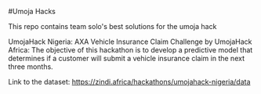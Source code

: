#Umoja Hacks

This repo contains team solo's best solutions for the umoja hack


UmojaHack Nigeria: AXA Vehicle Insurance Claim Challenge by UmojaHack Africa:
The objective of this hackathon is to develop a predictive model that determines if a customer will submit a vehicle insurance claim in the next three months. 


Link to the dataset: https://zindi.africa/hackathons/umojahack-nigeria/data
